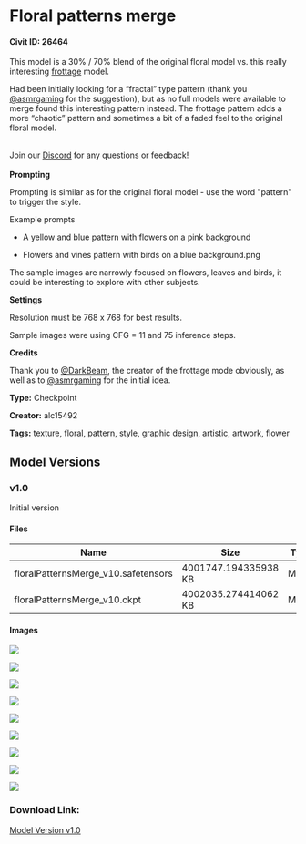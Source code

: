 # Floral patterns merge

#### Civit ID: 26464

<p>This model is a 30% / 70% blend of the original floral model vs. this really interesting <a target="_blank" rel="ugc" href="https://civitai.com/models/5095/frottage-patterns-and-abstraction">frottage</a> model. </p><p></p><p>Had been initially looking for a “fractal” type pattern (thank you <a target="_blank" rel="ugc" href="https://civitai.com/user/asmrgaming">@asmrgaming</a> for the suggestion), but as no full models were available to merge found this interesting pattern instead. The frottage pattern adds a more “chaotic” pattern and sometimes a bit of a faded feel to the original floral model. </p><p><br />Join our <a target="_blank" rel="ugc" href="https://discord.gg/BuEEtKnfUK"><u>Discord</u></a> for any questions or feedback!<br /><br /><strong>Prompting</strong></p><p>Prompting is similar as for the original floral model - use the word "pattern" to trigger the style. </p><p></p><p>Example prompts</p><ul><li><p>A yellow and blue pattern with flowers on a pink background</p></li><li><p>Flowers and vines pattern with birds on a blue background.png<br /></p></li></ul><p>The sample images are narrowly focused on flowers, leaves and birds, it could be interesting to explore with other subjects. </p><p></p><p><strong>Settings</strong></p><p>Resolution must be 768 x 768 for best results.</p><p>Sample images were using CFG = 11 and 75 inference steps. </p><p></p><p><strong>Credits</strong></p><p>Thank you to <a target="_blank" rel="ugc" href="https://civitai.com/user/DarkBeam">@DarkBeam</a>, the creator of the frottage mode obviously, as well as to <a target="_blank" rel="ugc" href="https://civitai.com/user/asmrgaming">@asmrgaming</a> for the initial idea. </p>

**Type:** Checkpoint

**Creator:** alc15492

**Tags:** texture, floral, pattern, style, graphic design, artistic, artwork, flower

## Model Versions

### v1.0

<p>Initial version</p>

#### Files

| Name | Size | Type | Format | Download Url | AutoV1 | AutoV2 | SHA256 | CRC32 | BLAKE3 |
| --- | --- | --- | --- | --- | --- | --- | --- | --- | --- |
| floralPatternsMerge_v10.safetensors | 4001747.194335938 KB | Model | SafeTensor | https://civitai.com/api/download/models/31686 | A3C809BA | CE0A1D6366 | CE0A1D6366C5F245180D8AE274933EFF73BC5E42837AB79CC716B0771681DF29 | 7B7B056A | DC10543914CAAAADB5F83B7BA6B2A6358B51D87300134D5216EFBAAA1AD0AAEA |
| floralPatternsMerge_v10.ckpt | 4002035.274414062 KB | Model | PickleTensor | https://civitai.com/api/download/models/31686?type=Model&format=PickleTensor&size=full&fp=fp16 | 2A68CD03 | FD23CAA04E | FD23CAA04E42E27E5E7582EA5F19EA6A72C7AD02B2C2EFE4407265BDC49936AC | 3D98DB11 | 0B30B94CE4B2F7A5C9480856513D7B26ACE33D816CCA96242C628B4561374B2D |

#### Images

<p><img src="https://image.civitai.com/xG1nkqKTMzGDvpLrqFT7WA/11d1468f-05d7-497d-3ee5-a39162aa6800/width=450/360715.jpeg" /></p>

<p><img src="https://image.civitai.com/xG1nkqKTMzGDvpLrqFT7WA/04731889-27b2-4bff-c1ca-ef745e146300/width=450/360722.jpeg" /></p>

<p><img src="https://image.civitai.com/xG1nkqKTMzGDvpLrqFT7WA/8620323e-3c3a-4ea4-2694-fadd302c4d00/width=450/360721.jpeg" /></p>

<p><img src="https://image.civitai.com/xG1nkqKTMzGDvpLrqFT7WA/92d97081-288d-46c1-7fd1-633d31ce3100/width=450/360720.jpeg" /></p>

<p><img src="https://image.civitai.com/xG1nkqKTMzGDvpLrqFT7WA/ad894db4-7d38-4435-d1dc-0349a66d7800/width=450/360719.jpeg" /></p>

<p><img src="https://image.civitai.com/xG1nkqKTMzGDvpLrqFT7WA/81711796-e891-4e2e-7864-f8adf32c5900/width=450/360718.jpeg" /></p>

<p><img src="https://image.civitai.com/xG1nkqKTMzGDvpLrqFT7WA/94757c9e-6bb7-46e5-08c9-5b7a164b2000/width=450/360716.jpeg" /></p>

<p><img src="https://image.civitai.com/xG1nkqKTMzGDvpLrqFT7WA/953c3b41-2e61-40f1-7493-75d59afedc00/width=450/360725.jpeg" /></p>

<p><img src="https://image.civitai.com/xG1nkqKTMzGDvpLrqFT7WA/d162c84f-a944-4820-441c-faddba3fcd00/width=450/360724.jpeg" /></p>

### Download Link:

[Model Version v1.0](https://civitai.com/api/download/models/31686)

